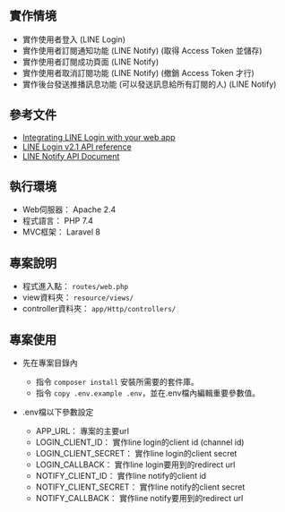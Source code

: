 ## 實作情境

* 實作使用者登入 (LINE Login)
* 實作使用者訂閱通知功能 (LINE Notify) (取得 Access Token 並儲存)
* 實作使用者訂閱成功頁面 (LINE Notify)
* 實作使用者取消訂閱功能 (LINE Notify) (撤銷 Access Token 才行)
* 實作後台發送推播訊息功能 (可以發送訊息給所有訂閱的人) (LINE Notify)

## 參考文件

* [Integrating LINE Login with your web app](https://developers.line.biz/en/docs/line-login/integrate-line-login/)
* [LINE Login v2.1 API reference](https://developers.line.biz/en/reference/line-login/)
* [LINE Notify API Document](https://notify-bot.line.me/doc/en/)

## 執行環境

* Web伺服器： Apache 2.4
* 程式語言： PHP 7.4
* MVC框架： Laravel 8

## 專案說明

* 程式進入點： `routes/web.php`
* view資料夾： `resource/views/`
* controller資料夾： `app/Http/controllers/`

## 專案使用

* 先在專案目錄內
  * 指令 `composer install` 安裝所需要的套件庫。
  * 指令 `copy .env.example .env`，並在.env檔內編輯重要參數值。

* .env檔以下參數設定
  * APP_URL： 專案的主要url
  * LOGIN_CLIENT_ID： 實作line login的client id (channel id)
  * LOGIN_CLIENT_SECRET： 實作line login的client secret
  * LOGIN_CALLBACK： 實作line login要用到的redirect url
  * NOTIFY_CLIENT_ID： 實作line notify的client id
  * NOTIFY_CLIENT_SECRET： 實作line notify的client secret
  * NOTIFY_CALLBACK： 實作line notify要用到的redirect url
